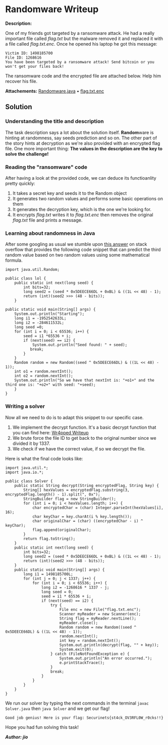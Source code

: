 # Randomware Writeup

**Description:**

One of my friends got targeted by a ransomware attack. He had a really important file called *flag.txt* but the malware removed it and replaced it with a file called *flag.txt.enc*. Once he opened his laptop he got this message:

    Victim ID: 1498185700
    File ID: 1268616
    You have been targeted by a ransomware attack! Send bitcoin or you won't get your files back!

The ransomware code and the encrypted file are attached below. Help him recover his file.

**Attachements:**
[Randomware.java](Files/Randomware.java) • [flag.txt.enc](Files/flag.txt.enc)

## Solution

### Understanding the title and description

The task description says a lot about the solution itself. **Random**ware is hinting at randomness, say seeds prediction and so on. The other part of the story hints at decryption as we're also provided with an encrypted flag file. One more important thing: **The values in the description are the key to solve the challenge!**

### Reading the "ransomware" code

After having a look at the provided code, we can deduce its functioanlity pretty quickly:

 1. It takes a secret key and seeds it to the Random object
 2. It generates two random values and performs some basic operations on them
 3. It generates the decryption key, which is the one we're looking for.
 4. It encrypts *flag.txt* writes it to *flag.txt.enc* then removes the original *flag.txt* file and prints a message.

### Learning about randomness in Java

After some googling as usual we stumble upon [this answer](https://crypto.stackexchange.com/questions/51686/how-to-determine-the-next-number-from-javas-random-method) on stack overflow that provides the following code snippet that can predict the third random value based on two random values using some mathematical formula.

    import java.util.Random;

    public class lol {
        public static int next(long seed) {
            int bits=32;
            long seed2 = (seed * 0x5DEECE66DL + 0xBL) & ((1L << 48) - 1);
            return (int)(seed2 >>> (48 - bits));
        }

    public static void main(String[] args) {
        System.out.println("Starting");
        long i1 = -1952542633L;
        long i2 = -284611532L;
        long seed =0;
        for (int i = 0; i < 65536; i++) {
            seed = i1 *65536 + i;
            if (next(seed) == i2) {
                System.out.println("Seed found: " + seed);
               break;
            }
        }
        Random random = new Random((seed ^ 0x5DEECE66DL) & ((1L << 48) - 1));
        int o1 = random.nextInt();
        int o2 = random.nextInt();
        System.out.println("So we have that nextInt is: "+o1+" and the third one is: "+o2+" with seed: "+seed);
        }
    }

### Writing a solver

Now all we need to do is to adapt this snippet to our specific case.

 1. We implement the decrypt function. It's a basic decrypt function that you can find here: [Wr4pped Writeup](Wr4pped.md)
 2. We brute force the file ID to get back to the original number since we divided it by 1337.
 3. We check if we have the correct value, if so we decrypt the file.

Here is what the final code looks like:

    import java.util.*;
    import java.io.*;

    public class Solver {
        public static String decrypt(String encryptedFlag, String key) {
            String[] hexValues = encryptedFlag.substring(3, encryptedFlag.length() - 1).split(", 0x");
            StringBuilder flag = new StringBuilder();
            for (int i = 0; i < hexValues.length; i++) {
                char encryptedChar = (char) Integer.parseInt(hexValues[i], 16);
                char keyChar = key.charAt(i % key.length());
                char originalChar = (char) ((encryptedChar - i) ^ keyChar);
                flag.append(originalChar);
            }
            return flag.toString();
        }
        public static int next(long seed) {
            int bits=32;
            long seed2 = (seed * 0x5DEECE66DL + 0xBL) & ((1L << 48) - 1);
            return (int)(seed2 >>> (48 - bits));
        }
        public static void main(String[] args) {
            long i1 = 1498185700L;
            for (int j = 0; j < 1337; j++) {
                for (int i = 0; i < 65536; i++) {
                    long i2 = -1268616 * 1337 - j;
                    long seed = 0;
                    seed = i1 * 65536 + i;
                    if (next(seed) == i2) {
                        try {
                            File enc = new File("flag.txt.enc");
                            Scanner myReader = new Scanner(enc);
                            String flag = myReader.nextLine();
                            myReader.close();
                            Random random = new Random((seed ^ 0x5DEECE66DL) & ((1L << 48) - 1));
                            random.nextInt();
                            int key = random.nextInt();
                            System.out.println(decrypt(flag, "" + key));
                            System.exit(0);
                        } catch (FileNotFoundException e) {
                            System.out.println("An error occurred.");
                            e.printStackTrace();
                        }
                        break;
                    }
                }
            }
        }
    }

We run our solver by typing the next commands in the terminal `javac Solver.java` then `java Solver` and we get our flag!

    Good job genius! Here is your flag: Securinets{st4ck_OV3RFL0W_r0cks!!}

Hope you had fun solving this task!

***Author: jio***
